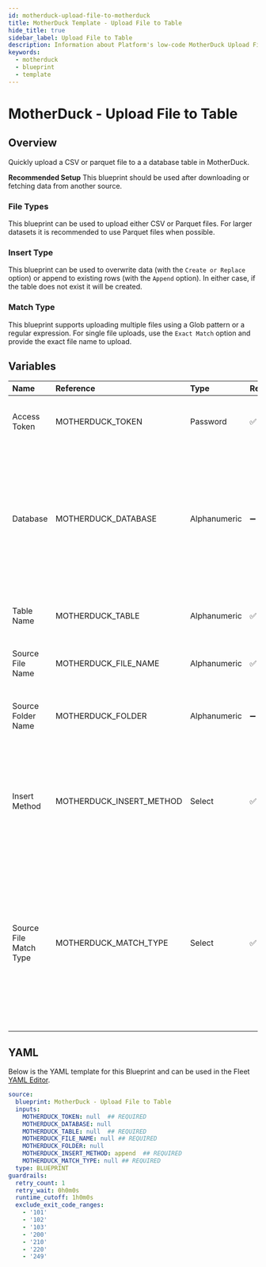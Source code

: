 ```yaml
---
id: motherduck-upload-file-to-motherduck
title: MotherDuck Template - Upload File to Table
hide_title: true
sidebar_label: Upload File to Table
description: Information about Platform's low-code MotherDuck Upload File to Table blueprint. Quickly upload a CSV or parquet file to a a database table in MotherDuck
keywords:
  - motherduck
  - blueprint
  - template
---
```


# MotherDuck - Upload File to Table

## Overview

Quickly upload a CSV or parquet file to a a database table in MotherDuck. 

**Recommended Setup** 
This blueprint should be used after downloading or fetching data from another source. 


### File Types
This blueprint can be used to upload either CSV or Parquet files. For larger datasets it is recommended to use Parquet files when possible. 

### Insert Type
This blueprint can be used to overwrite data (with the `Create or Replace` option) or append to existing rows (with the `Append` option). In either case, if the table does not exist it will be created.

### Match Type
This blueprint supports uploading multiple files using a Glob pattern or a regular expression. For single file uploads, use the `Exact Match` option and provide the exact file name to upload.

## Variables

| Name | Reference | Type | Required | Default | Options | Description             |
|:-----|:----------|:-----|:---------|:--------|:--------|:------------------------|
| Access Token | MOTHERDUCK_TOKEN | Password | :white_check_mark: | - | - | The API token for programmatic access to MotherDuck |
| Database | MOTHERDUCK_DATABASE | Alphanumeric | :heavy_minus_sign: | - | - | The optional database to connect to. If omitted, the blueprint will resort to the default. Additionally the database will be created if provided and it doesn't exist |
| Table Name | MOTHERDUCK_TABLE | Alphanumeric | :white_check_mark: | - | - | The name of the target table in MotherDuck to upload to |
| Source File Name | MOTHERDUCK_FILE_NAME | Alphanumeric | :white_check_mark: | - | - | The name of the file to upload to MotherDuck |
| Source Folder Name | MOTHERDUCK_FOLDER | Alphanumeric | :heavy_minus_sign: | - | - | The optional folder location of where the source file is located |
| Insert Method | MOTHERDUCK_INSERT_METHOD | Select | :white_check_mark: | `append` | Append: `append`<br></br><br></br>Create or Replace: `replace`<br></br><br></br> | The insert method to use upon upload |
| Source File Match Type | MOTHERDUCK_MATCH_TYPE | Select | :white_check_mark: | - | Exact Match: `exact_match`<br></br><br></br>Glob Match: `glob_match`<br></br><br></br>Regex Match: `regex_match`<br></br><br></br> | The match type dictates whether a single file will be uploaded, or multiple that either match a glob or regex pattern |




## YAML

Below is the YAML template for this Blueprint and can be used in the
Fleet [YAML Editor](../../reference/fleets/yaml-editor.md).

```yaml
source:
  blueprint: MotherDuck - Upload File to Table
  inputs:
    MOTHERDUCK_TOKEN: null  ## REQUIRED
    MOTHERDUCK_DATABASE: null
    MOTHERDUCK_TABLE: null  ## REQUIRED
    MOTHERDUCK_FILE_NAME: null ## REQUIRED
    MOTHERDUCK_FOLDER: null
    MOTHERDUCK_INSERT_METHOD: append  ## REQUIRED
    MOTHERDUCK_MATCH_TYPE: null ## REQUIRED
  type: BLUEPRINT
guardrails:
  retry_count: 1
  retry_wait: 0h0m0s
  runtime_cutoff: 1h0m0s
  exclude_exit_code_ranges:
    - '101'
    - '102'
    - '103'
    - '200'
    - '210'
    - '220'
    - '249'
 ```


